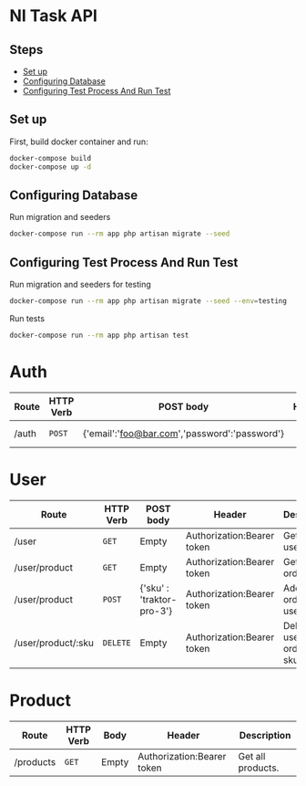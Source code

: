 # NI Task API

## Steps
- [Set up](#set-up)
- [Configuring Database](#configuring-database)
- [Configuring Test Process And Run Test](#configuring-test-process-and-run-test)


## Set up
First, build docker container and run:

```bash
docker-compose build
docker-compose up -d
```

## Configuring Database
Run migration and seeders

```bash
docker-compose run --rm app php artisan migrate --seed
```


## Configuring Test Process And Run Test
Run migration and seeders for testing

```bash
docker-compose run --rm app php artisan migrate --seed --env=testing
```

Run tests
```bash
docker-compose run --rm app php artisan test 
```

# Auth
| Route | HTTP Verb	 | POST body	 |Header	 | Description	 |
| --- | --- | --- | --- | --- |
| /auth | `POST` | {'email':'foo@bar.com','password':'password'} |  | Get user token |

# User
| Route | HTTP Verb	 | POST body |Header	 | Description	 |
| --- | --- | --- | --- | --- |
| /user | `GET` | Empty | Authorization:Bearer token | Get current user data. |
| /user/product | `GET` | Empty | Authorization:Bearer token| Get users orders. |
| /user/product | `POST` | {'sku' : 'traktor-pro-3'} | Authorization:Bearer token |Add new order to user. |
| /user/product/:sku | `DELETE` | Empty | Authorization:Bearer token | Delete user's order with sku. |

# Product
|Route  |HTTP Verb  |Body   |Header |Description|
| --- | --- | --- | --- | --- |
| /products | `GET` | Empty  | Authorization:Bearer token | Get all products. |


